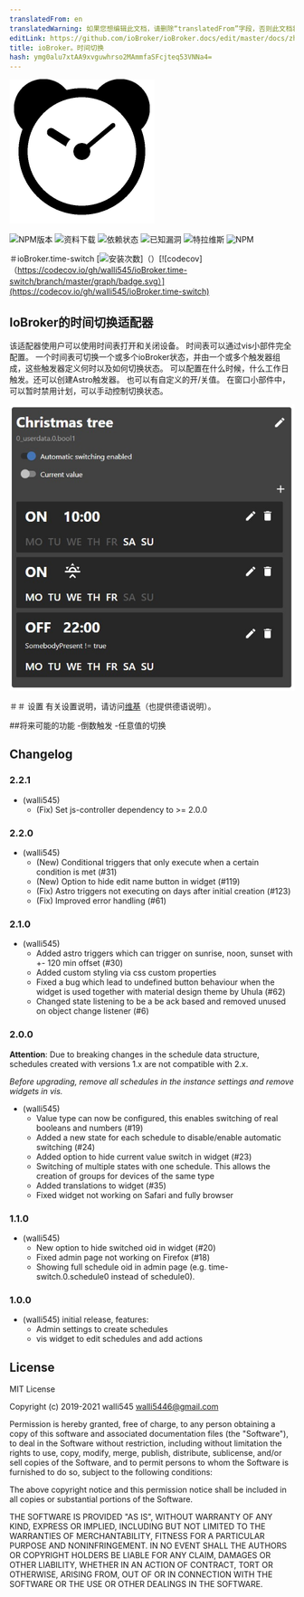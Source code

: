 ```yaml
---
translatedFrom: en
translatedWarning: 如果您想编辑此文档，请删除“translatedFrom”字段，否则此文档将再次自动翻译
editLink: https://github.com/ioBroker/ioBroker.docs/edit/master/docs/zh-cn/adapterref/iobroker.time-switch/README.md
title: ioBroker。时间切换
hash: ymg0alu7xtAA9xvguwhrso2MAmmfaSFcjteq53VNNa4=
---
```

![标识](../../../en/adapterref/iobroker.time-switch/admin/time-switch.png)

![NPM版本](http://img.shields.io/npm/v/iobroker.time-switch.svg)
![资料下载](https://img.shields.io/npm/dm/iobroker.time-switch.svg)
![依赖状态](https://img.shields.io/david/walli545/iobroker.time-switch.svg)
![已知漏洞](https://snyk.io/test/github/walli545/ioBroker.time-switch/badge.svg)
![特拉维斯](http://img.shields.io/travis/walli545/ioBroker.time-switch/master.svg)
![NPM](https://nodei.co/npm/iobroker.time-switch.png?downloads=true)

＃ioBroker.time-switch
[![安装次数](https://camo.githubusercontent.com/5d62363be94ae20ae8302ef5dc2f3c533268742d/687474703a2f2f696f62726f6b65722e6c6976652f6261646765732f74696d652d7377697463682d696e7374616c6c65642e737667)]（）[![codecov]（https://codecov.io/gh/walli545/ioBroker.time-switch/branch/master/graph/badge.svg）](https://codecov.io/gh/walli545/ioBroker.time-switch)

## IoBroker的时间切换适配器
该适配器使用户可以使用时间表打开和关闭设备。
时间表可以通过vis小部件完全配置。
一个时间表可切换一个或多个ioBroker状态，并由一个或多个触发器组成，这些触发器定义何时以及如何切换状态。
可以配置在什么时候，什么工作日触发。还可以创建Astro触发器。
也可以有自定义的开/关值。
在窗口小部件中，可以暂时禁用计划，可以手动控制切换状态。

![预览](../../../en/adapterref/iobroker.time-switch/widgets/time-switch/img/prev/prev-device-schedule.jpg)

＃＃ 设置
有关设置说明，请访问[维基](https://github.com/walli545/ioBroker.time-switch/wiki)（也提供德语说明）。

##将来可能的功能
-倒数触发
-任意值的切换

## Changelog

### 2.2.1
* (walli545)
    * (Fix) Set js-controller dependency to >= 2.0.0

### 2.2.0
* (walli545)
    * (New) Conditional triggers that only execute when a certain condition is met (#31)
    * (New) Option to hide edit name button in widget (#119)
    * (Fix) Astro triggers not executing on days after initial creation (#123)
    * (Fix) Improved error handling (#61)

### 2.1.0
* (walli545)
    * Added astro triggers which can trigger on sunrise, noon, sunset with +- 120 min offset (#30)
    * Added custom styling via css custom properties
    * Fixed a bug which lead to undefined button behaviour when the widget is used together with material design theme by Uhula (#62)
    * Changed state listening to be a be ack based and removed unused on object change listener (#6)

### 2.0.0
**Attention**: Due to breaking changes in the schedule data structure, schedules created with versions 1.x are not compatible with 2.x.

*Before upgrading, remove all schedules in the instance settings and remove widgets in vis.*
* (walli545)
    * Value type can now be configured, this enables switching of real booleans and numbers (#19)
    * Added a new state for each schedule to disable/enable automatic switching (#24)
    * Added option to hide current value switch in widget (#23)
    * Switching of multiple states with one schedule. This allows the creation of groups for devices of the same type
    * Added translations to widget (#35)
    * Fixed widget not working on Safari and fully browser

### 1.1.0
* (walli545) 
    * New option to hide switched oid in widget (#20)
    * Fixed admin page not working on Firefox (#18)
    * Showing full schedule oid in admin page (e.g. time-switch.0.schedule0 instead of schedule0).

### 1.0.0
* (walli545) initial release, features:
    * Admin settings to create schedules
    * vis widget to edit schedules and add actions

## License
MIT License

Copyright (c) 2019-2021 walli545 <walli5446@gmail.com>

Permission is hereby granted, free of charge, to any person obtaining a copy
of this software and associated documentation files (the "Software"), to deal
in the Software without restriction, including without limitation the rights
to use, copy, modify, merge, publish, distribute, sublicense, and/or sell
copies of the Software, and to permit persons to whom the Software is
furnished to do so, subject to the following conditions:

The above copyright notice and this permission notice shall be included in all
copies or substantial portions of the Software.

THE SOFTWARE IS PROVIDED "AS IS", WITHOUT WARRANTY OF ANY KIND, EXPRESS OR
IMPLIED, INCLUDING BUT NOT LIMITED TO THE WARRANTIES OF MERCHANTABILITY,
FITNESS FOR A PARTICULAR PURPOSE AND NONINFRINGEMENT. IN NO EVENT SHALL THE
AUTHORS OR COPYRIGHT HOLDERS BE LIABLE FOR ANY CLAIM, DAMAGES OR OTHER
LIABILITY, WHETHER IN AN ACTION OF CONTRACT, TORT OR OTHERWISE, ARISING FROM,
OUT OF OR IN CONNECTION WITH THE SOFTWARE OR THE USE OR OTHER DEALINGS IN THE
SOFTWARE.